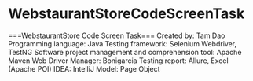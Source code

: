 # WebstaurantStoreCodeScreenTask
===WebstaurantStore Code Screen Task===
Created by: Tam Dao
Programming language: Java
Testing framework: Selenium Webdriver, TestNG
Software project management and comprehension tool: Apache Maven
Web Driver Manager: Bonigarcia
Testing report: Allure, Excel (Apache POI)
IDEA: IntelliJ
Model: Page Object

